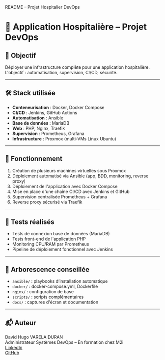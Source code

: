 README – Projet Hospitalier DevOps
# 🏥 Application Hospitalière – Projet DevOps

## 🎯 Objectif

Déployer une infrastructure complète pour une application hospitalière.  
L'objectif : automatisation, supervision, CI/CD, sécurité.

---

## 🛠️ Stack utilisée

- **Conteneurisation** : Docker, Docker Compose  
- **CI/CD** : Jenkins, GitHub Actions  
- **Automatisation** : Ansible  
- **Base de données** : MariaDB  
- **Web** : PHP, Nginx, Traefik  
- **Supervision** : Prometheus, Grafana  
- **Infrastructure** : Proxmox (multi-VMs Linux Ubuntu)

---

## 🚀 Fonctionnement

1. Création de plusieurs machines virtuelles sous Proxmox
2. Déploiement automatisé via Ansible (app, BDD, monitoring, reverse proxy)
3. Déploiement de l'application avec Docker Compose
4. Mise en place d'une chaîne CI/CD avec Jenkins et GitHub
5. Supervision centralisée Prometheus + Grafana
6. Reverse proxy sécurisé via Traefik

---

## 🧪 Tests réalisés

- Tests de connexion base de données (MariaDB)
- Tests front-end de l'application PHP
- Monitoring CPU/RAM par Prometheus
- Pipeline de déploiement fonctionnel avec Jenkins

---

## 📂 Arborescence conseillée

- `ansible/` : playbooks d’installation automatique  
- `docker/` : docker-compose.yml, Dockerfile  
- `nginx/` : configuration de base  
- `scripts/` : scripts complémentaires  
- `docs/` : captures d'écran et documentation

---

## 📬 Auteur

David Hugo VARELA DURAN  
Administrateur Systèmes DevOps – En formation chez M2i  
[LinkedIn](https://www.linkedin.com/in/david-hugo-varela-duran)  
[GitHub](https://github.com/VARELAdavidhugo/Hospital)

